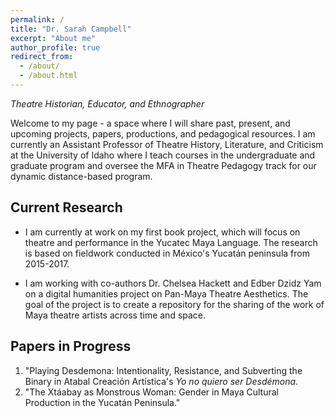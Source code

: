 ```yaml
---
permalink: /
title: "Dr. Sarah Campbell"
excerpt: "About me"
author_profile: true
redirect_from: 
  - /about/
  - /about.html
---
```

*Theatre Historian, Educator, and Ethnographer*


Welcome to my page - a space where I will share past, present, and upcoming projects, papers, productions, and pedagogical resources. I am currently an Assistant Professor of Theatre History, Literature, and Criticism at the University of Idaho where I teach courses in the undergraduate and graduate program and oversee the MFA in Theatre Pedagogy track for our dynamic distance-based program. 

Current Research 
---
- I am currently at work on my first book project, which will focus on theatre and performance in the Yucatec Maya Language. The research is based on fieldwork conducted in México's Yucatán peninsula from 2015-2017.  

- I am working with co-authors Dr. Chelsea Hackett and Edber Dzidz Yam on a digital humanities project on Pan-Maya Theatre Aesthetics. The goal of the project is to create a repository for the sharing of the work of Maya theatre artists across time and space. 

Papers in Progress
---
1. "Playing Desdemona: Intentionality, Resistance, and Subverting the Binary in Atabal Creación Artística's *Yo no quiero ser Desdémona*. 
1. "The Xtáabay as Monstrous Woman: Gender in Maya Cultural Production in the Yucatán Peninsula." 
